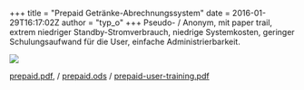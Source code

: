 +++
title = "Prepaid Getränke-Abrechnungssystem"
date = 2016-01-29T16:17:02Z
author = "typ_o"
+++
Pseudo- / Anonym, mit paper trail, extrem niedriger
Standby-Stromverbrauch, niedrige Systemkosten, geringer Schulungsaufwand
für die User, einfache Administrierbarkeit.  
  
![](https://flipdot.org/blog/uploads/prepaidblatt.jpg)  
  
[prepaid.pdf](https://flipdot.org/blog/uploads/prepaid.pdf "prepaid.pdf"),
/
[prepaid.ods](https://flipdot.org/blog/uploads/prepaid.ods "prepaid.ods")
/
[prepaid-user-training.pdf](https://flipdot.org/blog/uploads/prepaid-user-training.pdf "prepaid-user-training.pdf")
